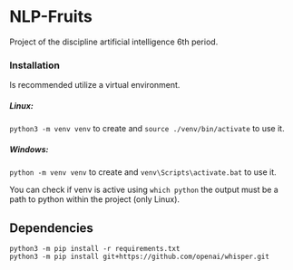 # NLP-Fruits
Project of the discipline artificial intelligence 6th period.


### Installation
Is recommended utilize a virtual environment.

##### Linux:
`python3 -m venv venv` to create and `source ./venv/bin/activate` to use it.

##### Windows:
`python -m venv venv` to create and `venv\Scripts\activate.bat` to use it.


You can check if venv is active using `which python` the output must be a path to python within the project (only Linux).

## Dependencies
`python3 -m pip install -r requirements.txt` \
`python3 -m pip install git+https://github.com/openai/whisper.git`
